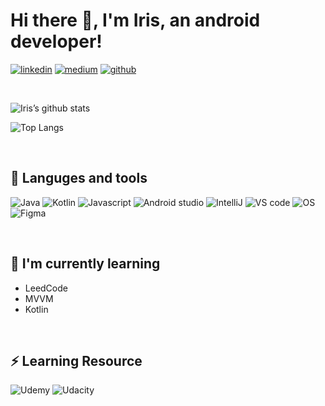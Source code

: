 # Hi there 👋, I'm Iris, an android developer!
[![linkedin](https://img.shields.io/badge/LinkedIn-0077B5?style=for-the-badge&logo=linkedin&logoColor=white)][1]
[![medium](https://img.shields.io/badge/Medium-12100E?style=for-the-badge&logo=medium&logoColor=white)][2]
[![github](https://img.shields.io/badge/GitHub-100000?style=for-the-badge&logo=github&logoColor=white)][3]

[1]: https://www.linkedin.com/in/hsinyi-yen-677a71235/
[2]: https://helloiris0216.medium.com/about
[3]: https://github.com/helloiris0216

</br>

![Iris’s github stats](https://github-readme-stats.vercel.app/api?username=helloiris0216&theme=blue-green)

![Top Langs](https://github-readme-stats.vercel.app/api/top-langs/?username=helloiris0216&theme=blue-green)

</br>

## 🔭 Languges and tools
![Java](https://img.shields.io/badge/Java-ED8B00?style=for-the-badge&logo=java&logoColor=white)
![Kotlin](https://img.shields.io/badge/Kotlin-0095D5?&style=for-the-badge&logo=kotlin&logoColor=white)
![Javascript](https://img.shields.io/badge/JavaScript-F7DF1E?style=for-the-badge&logo=javascript&logoColor=black)
![Android studio](https://img.shields.io/badge/Android_Studio-3DDC84?style=for-the-badge&logo=android-studio&logoColor=white)
![IntelliJ](https://img.shields.io/badge/IntelliJ_IDEA-000000.svg?style=for-the-badge&logo=intellij-idea&logoColor=white)
![VS code](https://img.shields.io/badge/Visual_Studio_Code-0078D4?style=for-the-badge&logo=visual%20studio%20code&logoColor=white) 
![OS](https://img.shields.io/badge/Android-3DDC84?style=for-the-badge&logo=android&logoColor=white)
![Figma](https://img.shields.io/badge/Figma-F24E1E?style=for-the-badge&logo=figma&logoColor=white)


</br>

## 🌱 I'm currently learning
- LeedCode
- MVVM
- Kotlin

</br>

## ⚡ Learning Resource
![Udemy](https://img.shields.io/badge/Udemy-EC5252?style=for-the-badge&logo=Udemy&logoColor=white)
![Udacity](https://img.shields.io/badge/Udacity-grey?style=for-the-badge&logo=udacity&logoColor=#5FCFEE)



<!--
**helloiris0216/helloiris0216** is a ✨ _special_ ✨ repository because its `README.md` (this file) appears on your GitHub profile.

Here are some ideas to get you started:

- 🔭 I’m currently working on ...
- 🌱 I’m currently learning ...
- 👯 I’m looking to collaborate on ...
- 🤔 I’m looking for help with ...
- 💬 Ask me about ...
- 📫 How to reach me: ...
- 😄 Pronouns: ...
- ⚡ Fun fact: ...
- 🔭 Languges and tools

<div>
  <a href= "https://www.linkedin.com/in/hsinyi-yen-677a71235/">
    <img align=top src="https://github.com/helloiris0216/helloiris0216/blob/master/linkedinIcon.png" width="24">
  </a> 
  <a href= "[https://www.linkedin.com/in/hsinyi-yen-677a71235/](https://helloiris0216.medium.com/about)">
    <img align=top src="https://github.com/helloiris0216/helloiris0216/blob/master/mediumIcon.png" width="24">
  </a>
</div>
-->





